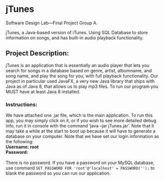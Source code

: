 # jTunes
Software Design Lab—Final Project Group A.

jTunes, a Java-based version of iTunes. Using SQL Database to store information on songs, and has built-in audio playback functionality.

<h2>Project Description:</h2> <p>jTunes is an application that is essentially an audio player that lets you search for songs in a database based on genre, artist, albumname, and song name, and play the song for you, with full playback functionality. 
Our project in particular used JavaFX, a very new Java library that ships with Java as of Java 8, that allows us to play mp3 files. To run our program you MUST have at least Java 8 installed.</p>

<h3>Instructions:</h3> <p>We have attached one .jar file, which is the main application. To run this app, you may simply click on it, or if you wish to see more detailed debug info, run it in console with the command ‘java –jar jTunes.jar’. 
Note that it may take a while at the start to boot up because it will have to generate a database on your computer. Note that we have set our login information as the following:<br>
<b>Username: root<br>
Password:</b> <br><br>
There is no password. If you have a password on your MySQL database, use command <code>SET PASSWORD FOR 'root'@'localhost' = PASSWORD('');</code> to blank the password so you can run our application. </p>
